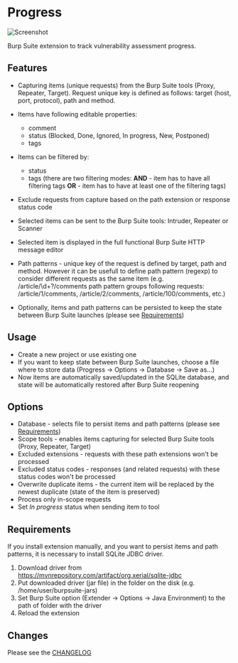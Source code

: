 Progress
========
![Screenshot](screenshot.png)

Burp Suite extension to track vulnerability assessment progress.

Features
--------
* Capturing items (unique requests) from the Burp Suite tools (Proxy, Repeater, Target). Request unique key is defined as follows: target (host, port, protocol), path and method.
* Items have following editable properties:
  - comment
  - status (Blocked, Done, Ignored, In progress, New, Postponed)
  - tags

* Items can be filtered by:
  - status
  - tags (there are two filtering modes: **AND** - item has to have all filtering tags **OR** - item has to have at least one of the filtering tags)
  
* Exclude requests from capture based on the path extension or response status code
* Selected items can be sent to the Burp Suite tools: Intruder, Repeater or Scanner
* Selected item is displayed in the full functional Burp Suite HTTP message editor
  
* Path patterns - unique key of the request is defined by target, path and method. However it can be usefull to define path pattern (regexp) to consider different requests as the same item (e.g. /article/\d+?/comments path pattern groups following requests: /article/1/comments, /article/2/comments, /article/100/comments, etc.)

* Optionally, items and path patterns can be persisted to keep the state between Burp Suite launches (please see [Requirements](#Requirements))

Usage
-----
* Create a new project or use existing one
* If you want to keep state between Burp Suite launches, choose a file where to store data (Progress -> Options -> Database -> Save as...)
* Now items are automatically saved/updated in the SQLite database, and state will be automatically restored after Burp Suite reopening

Options
-------
* Database - selects file to persist items and path patterns (please see [Requirements](#Requirements))
* Scope tools - enables items capturing for selected Burp Suite tools (Proxy, Repeater, Target)
* Excluded extensions - requests with these path extensions won't be processed
* Excluded status codes - responses (and related requests) with these status codes won't be processed
* Overwrite duplicate items - the current item will be replaced by the newest duplicate (state of the item is preserved)
* Process only in-scope requests
* Set *In progress* status when sending item to tool

Requirements
------------
If you install extension manually, and you want to persist items and path patterns, it is necessary to install SQLite JDBC driver.

1) Download driver from https://mvnrepository.com/artifact/org.xerial/sqlite-jdbc
2) Put downloaded driver (jar file) in the folder on the disk (e.g. /home/user/burpsuite-jars)
3) Set Burp Suite option (Extender -> Options -> Java Environment) to the path of folder with the driver
4) Reload the extension

Changes
-------
Please see the [CHANGELOG](CHANGELOG)
